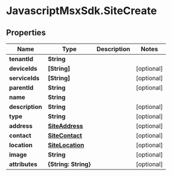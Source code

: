 # JavascriptMsxSdk.SiteCreate

## Properties

Name | Type | Description | Notes
------------ | ------------- | ------------- | -------------
**tenantId** | **String** |  | 
**deviceIds** | **[String]** |  | [optional] 
**serviceIds** | **[String]** |  | [optional] 
**parentId** | **String** |  | [optional] 
**name** | **String** |  | 
**description** | **String** |  | [optional] 
**type** | **String** |  | [optional] 
**address** | [**SiteAddress**](SiteAddress.md) |  | [optional] 
**contact** | [**SiteContact**](SiteContact.md) |  | [optional] 
**location** | [**SiteLocation**](SiteLocation.md) |  | [optional] 
**image** | **String** |  | [optional] 
**attributes** | **{String: String}** |  | [optional] 


